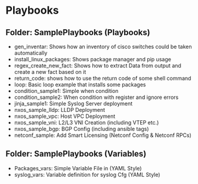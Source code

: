 Playbooks
=========

## Folder: SamplePlaybooks (Playbooks)
* gen_inventar: Shows how an inventory of cisco switches could be taken automatically
* install_linux_packages: Shows package manager and pip usage
* regex_create_new_fact: Shows how to extract Data from output and create a new fact based on it
* return_code: shows how to use the return code of some shell command
* loop: Basic loop example that installs some packages
* condition_sample1: Simple when condition
* condition_sample2: When condition with register and ignore errors
* jinja_sample1: Simple Syslog Server deployment
* nxos_sample_lldp: LLDP Deployment 
* nxos_sample_vpc: Host VPC Deployment
* nxos_sample_vni: L2/L3 VNI Creation (including VTEP etc.)
* nxos_sample_bgp: BGP Config (including ansible tags)
* netconf_sample: Add Smart Licensing (Netconf Config & Netconf RPCs)

## Folder: SamplePlaybooks (Variables)
* Packages_vars: Simple Variable File in (YAML Style)
* syslog_vars: Variable definition for syslog Cfg (YAML Style)